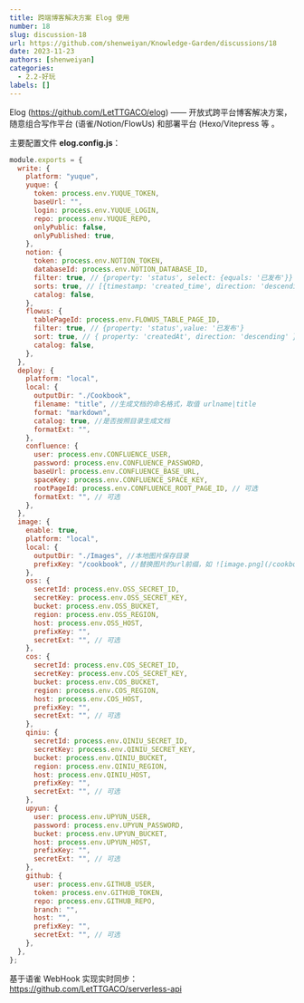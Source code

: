 ```yaml
---
title: 跨端博客解决方案 Elog 使用
number: 18
slug: discussion-18
url: https://github.com/shenweiyan/Knowledge-Garden/discussions/18
date: 2023-11-23
authors: [shenweiyan]
categories: 
  - 2.2-好玩
labels: []
---
```


Elog (<https://github.com/LetTTGACO/elog>) —— 开放式跨平台博客解决方案，随意组合写作平台 (语雀/Notion/FlowUs) 和部署平台 (Hexo/Vitepress 等 。

<!-- more -->

主要配置文件 **elog.config.js**：

```javascript
module.exports = {
  write: {
    platform: "yuque",
    yuque: {
      token: process.env.YUQUE_TOKEN,
      baseUrl: "",
      login: process.env.YUQUE_LOGIN,
      repo: process.env.YUQUE_REPO,
      onlyPublic: false,
      onlyPublished: true,
    },
    notion: {
      token: process.env.NOTION_TOKEN,
      databaseId: process.env.NOTION_DATABASE_ID,
      filter: true, // {property: 'status', select: {equals: '已发布'}}
      sorts: true, // [{timestamp: 'created_time', direction: 'descending'}],
      catalog: false,
    },
    flowus: {
      tablePageId: process.env.FLOWUS_TABLE_PAGE_ID,
      filter: true, // {property: 'status',value: '已发布'}
      sort: true, // { property: 'createdAt', direction: 'descending' }
      catalog: false,
    },
  },
  deploy: {
    platform: "local",
    local: {
      outputDir: "./Cookbook",
      filename: "title", //生成文档的命名格式，取值 urlname|title
      format: "markdown",
      catalog: true, //是否按照目录生成文档
      formatExt: "",
    },
    confluence: {
      user: process.env.CONFLUENCE_USER,
      password: process.env.CONFLUENCE_PASSWORD,
      baseUrl: process.env.CONFLUENCE_BASE_URL,
      spaceKey: process.env.CONFLUENCE_SPACE_KEY,
      rootPageId: process.env.CONFLUENCE_ROOT_PAGE_ID, // 可选
      formatExt: "", // 可选
    },
  },
  image: {
    enable: true,
    platform: "local",
    local: {
      outputDir: "./Images", //本地图片保存目录
      prefixKey: "/cookbook", //替换图片的url前缀，如 ![image.png](/cookbook/xxxx.png)
    },
    oss: {
      secretId: process.env.OSS_SECRET_ID,
      secretKey: process.env.OSS_SECRET_KEY,
      bucket: process.env.OSS_BUCKET,
      region: process.env.OSS_REGION,
      host: process.env.OSS_HOST,
      prefixKey: "",
      secretExt: "", // 可选
    },
    cos: {
      secretId: process.env.COS_SECRET_ID,
      secretKey: process.env.COS_SECRET_KEY,
      bucket: process.env.COS_BUCKET,
      region: process.env.COS_REGION,
      host: process.env.COS_HOST,
      prefixKey: "",
      secretExt: "", // 可选
    },
    qiniu: {
      secretId: process.env.QINIU_SECRET_ID,
      secretKey: process.env.QINIU_SECRET_KEY,
      bucket: process.env.QINIU_BUCKET,
      region: process.env.QINIU_REGION,
      host: process.env.QINIU_HOST,
      prefixKey: "",
      secretExt: "", // 可选
    },
    upyun: {
      user: process.env.UPYUN_USER,
      password: process.env.UPYUN_PASSWORD,
      bucket: process.env.UPYUN_BUCKET,
      host: process.env.UPYUN_HOST,
      prefixKey: "",
      secretExt: "", // 可选
    },
    github: {
      user: process.env.GITHUB_USER,
      token: process.env.GITHUB_TOKEN,
      repo: process.env.GITHUB_REPO,
      branch: "",
      host: "",
      prefixKey: "",
      secretExt: "", // 可选
    },
  },
};
```

基于语雀 WebHook 实现实时同步：<https://github.com/LetTTGACO/serverless-api>


<script src="https://giscus.app/client.js"
	data-repo="shenweiyan/Knowledge-Garden"
	data-repo-id="R_kgDOKgxWlg"
	data-mapping="number"
	data-term="18"
	data-reactions-enabled="1"
	data-emit-metadata="0"
	data-input-position="bottom"
	data-theme="light"
	data-lang="zh-CN"
	crossorigin="anonymous"
	async>
</script>
